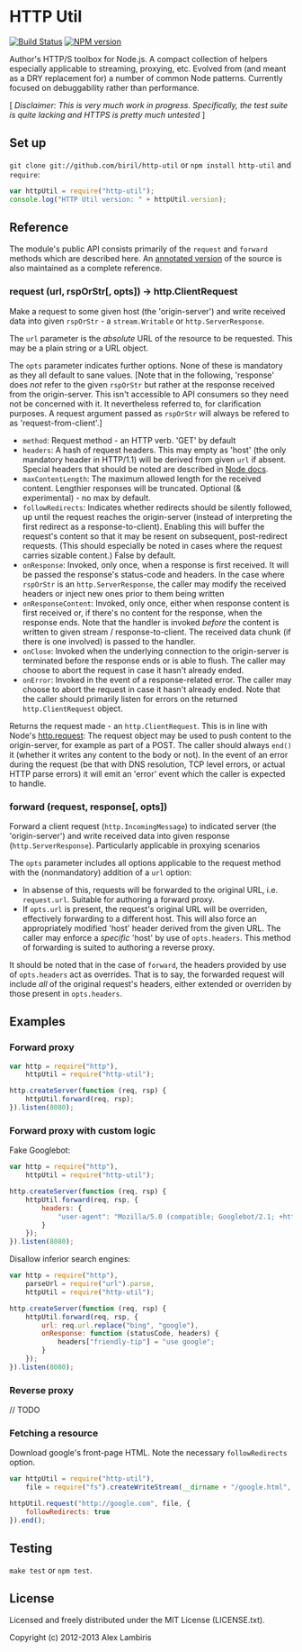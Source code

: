 HTTP Util
=========

[![Build Status](https://travis-ci.org/biril/http-util.png)](https://travis-ci.org/biril/http-util)
[![NPM version](https://badge.fury.io/js/http-util.png)](http://badge.fury.io/js/http-util)


Author's HTTP/S toolbox for Node.js. A compact collection of helpers especially applicable to
streaming, proxying, etc. Evolved from (and meant as a DRY replacement for) a number of common Node
patterns. Currently focused on debuggability rather than performance.

[ _Disclaimer: This is very much work in progress. Specifically, the test suite is quite lacking and
HTTPS is pretty much untested_ ]


Set up
------

`git clone git://github.com/biril/http-util` or `npm install http-util` and `require`:

```javascript
var httpUtil = require("http-util");
console.log("HTTP Util version: " + httpUtil.version);
```


Reference
---------

The module's public API consists primarily of the `request` and `forward` methods which are
described here. An [annotated version](http://biril.github.io/http-util/) of the source is also
maintained as a complete reference.

### request (url, rspOrStr[, opts]) → http.ClientRequest

Make a request to some given host (the 'origin-server') and write received data into given
`rspOrStr` - a `stream.Writable` or `http.ServerResponse`.

The `url` parameter is the _absolute_ URL of the resource to be requested. This may be a plain
 string or a URL object.

The `opts` parameter indicates further options. None of these is mandatory as they all default to
 sane values. [Note that in the following, 'response' does _not_ refer to the given `rspOrStr` but
 rather at the response received from the origin-server. This isn't accessible to API consumers so
 they need not be concerned with it. It nevertheless referred to, for clarification purposes. A
 request argument passed as `rspOrStr` will always be refered to as 'request-from-client'.]

* `method`: Request method - an HTTP verb. 'GET' by default
* `headers`: A hash of request headers. This may empty as 'host' (the only mandatory header
    in HTTP/1.1) will be derived from given `url` if absent. Special headers that should be
    noted are described in
    [Node docs](http://nodejs.org/api/http.html#http_http_request_options_callback).
* `maxContentLength`: The maximum allowed length for the received content. Lengthier responses will
    be truncated. Optional (& experimental) - no max by default.
* `followRedirects`: Indicates whether redirects should be silently followed, up until the request
    reaches the origin-server (instead of interpreting the first redirect as a response-to-client).
    Enabling this will buffer the request's content so that it may be resent on subsequent,
    post-redirect requests. (This should especially be noted in cases where the request carries
    sizable content.) False by default.
* `onResponse`: Invoked, only once, when a response is first received. It will be passed the
    response's status-code and headers. In the case where `rspOrStr` is an `http.ServerResponse`,
    the caller may modify the received headers or inject new ones prior to them being written
* `onResponseContent`: Invoked, only once, either when response content is first received or, if
    there's no content for the response, when the response ends. Note that the handler is invoked
    *before* the content is written to given stream / response-to-client. The received data chunk
    (if there is one involved) is passed to the handler.
* `onClose`: Invoked when the underlying connection to the origin-server is terminated before the
    response ends or is able to flush. The caller may choose to abort the request in case it hasn't
    already ended.
* `onError`: Invoked in the event of a response-related error. The caller may choose to abort the
    request in case it hasn't already ended. Note that the caller should primarily listen for errors
    on the returned `http.ClientRequest` object.

Returns the request made - an `http.ClientRequest`. This is in line with Node's
 [http.request](http://nodejs.org/api/http.html#http_http_request_options_callback): The request
 object may be used to push content to the origin-server, for example as part of a POST. The caller
 should always `end()` it (whether it writes any content to the body or not). In the event of an
 error during the request (be that with DNS resolution, TCP level errors, or actual HTTP parse
 errors) it will emit an 'error' event which the caller is expected to handle.


### forward (request, response[, opts])

Forward a client request (`http.IncomingMessage`) to indicated server (the 'origin-server') and
 write received data into given response (`http.ServerResponse`). Particularly applicable in
 proxying scenarios

The `opts` parameter includes all options applicable to the request method with the (nonmandatory)
 addition of a `url` option:

* In absense of this, requests will be forwarded to the original URL, i.e. `request.url`. Suitable
   for authoring a forward proxy.
* If `opts.url` is present, the request's original URL will be overriden, effectively forwarding to
   a different host. This will also force an appropriately modified 'host' header derived from the
   given URL. The caller may enforce a _specific_ 'host' by use of `opts.headers`. This method of
   forwarding is suited to authoring a reverse proxy.

It should be noted that in the case of `forward`, the headers provided by use of `opts.headers` act
 as overrides. That is to say, the forwarded request will include _all_ of the original request's
 headers, either extended or overriden by those present in `opts.headers`. 


Examples
--------


### Forward proxy

```javascript
var http = require("http"),
    httpUtil = require("http-util");

http.createServer(function (req, rsp) {
    httpUtil.forward(req, rsp);
}).listen(8080);
```


### Forward proxy with custom logic

Fake Googlebot:

```javascript
var http = require("http"),
    httpUtil = require("http-util");

http.createServer(function (req, rsp) {
    httpUtil.forward(req, rsp, {
        headers: {
        	"user-agent": "Mozilla/5.0 (compatible; Googlebot/2.1; +http://www.google.com/bot.html)"
        }
    });
}).listen(8080);
```

Disallow inferior search engines:

```javascript
var http = require("http"),
	parseUrl = require("url").parse,
    httpUtil = require("http-util");

http.createServer(function (req, rsp) {
    httpUtil.forward(req, rsp, {
        url: req.url.replace("bing", "google"),
        onResponse: function (statusCode, headers) {
            headers["friendly-tip"] = "use google";
        }
    });
}).listen(8080);
```


### Reverse proxy

// TODO


### Fetching a resource

Download google's front-page HTML. Note the necessary `followRedirects` option.

```javascript
var httpUtil = require("http-util"),
    file = require("fs").createWriteStream(__dirname + "/google.html", { flags: "w" });

httpUtil.request("http://google.com", file, {
    followRedirects: true
}).end();
```


Testing
-------

`make test` or `npm test`.


License
-------

Licensed and freely distributed under the MIT License (LICENSE.txt).

Copyright (c) 2012-2013 Alex Lambiris

